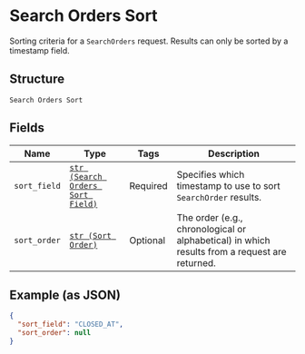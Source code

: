 
# Search Orders Sort

Sorting criteria for a `SearchOrders` request. Results can only be sorted
by a timestamp field.

## Structure

`Search Orders Sort`

## Fields

| Name | Type | Tags | Description |
|  --- | --- | --- | --- |
| `sort_field` | [`str (Search Orders Sort Field)`](../../doc/models/search-orders-sort-field.md) | Required | Specifies which timestamp to use to sort `SearchOrder` results. |
| `sort_order` | [`str (Sort Order)`](../../doc/models/sort-order.md) | Optional | The order (e.g., chronological or alphabetical) in which results from a request are returned. |

## Example (as JSON)

```json
{
  "sort_field": "CLOSED_AT",
  "sort_order": null
}
```

